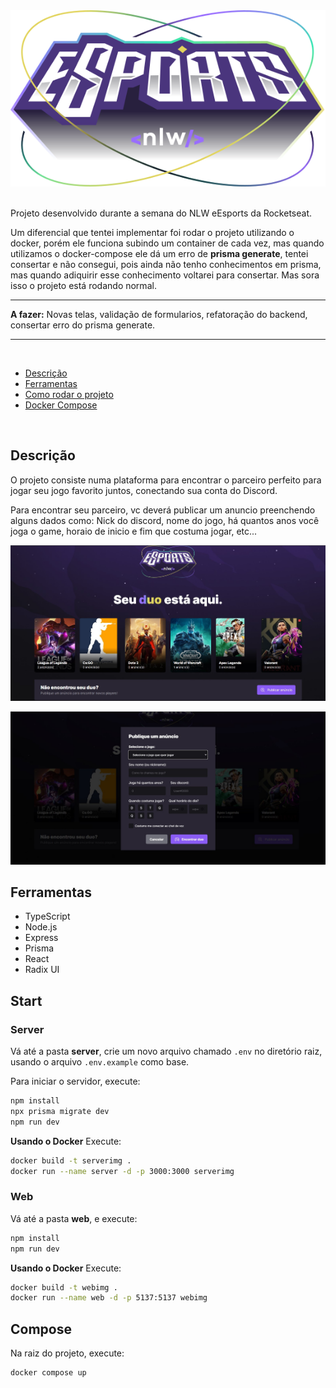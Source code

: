 <div align="center">
<img src="./web/src/assets/logo-nlw-esports.svg" alt="Next Level Week Esports Logo"/></div>

<br>

Projeto desenvolvido durante a semana do NLW eEsports da Rocketseat.

Um diferencial que tentei implementar foi rodar o projeto utilizando o docker, porém ele funciona subindo um container de cada vez, mas quando utilizamos o docker-compose ele dá um erro de **prisma generate**, tentei consertar e não consegui, pois ainda não tenho conhecimentos em prisma, mas quando adiquirir esse conhecimento voltarei para consertar. Mas sora isso o projeto está rodando normal.
<hr>

**A fazer:** Novas telas, validação de formularios, refatoração do backend, consertar erro do prisma generate.

<hr>
<br>

- [Descrição](#descrição)
- [Ferramentas](#ferramentas)
- [Como rodar o projeto](#start)
- [Docker Compose](#compose)

<br>

## Descrição

O projeto consiste numa plataforma para encontrar o parceiro perfeito para jogar seu jogo favorito juntos, conectando sua conta do Discord.

Para encontrar seu parceiro, vc deverá publicar um anuncio preenchendo alguns dados como: Nick do discord, nome do jogo, há quantos anos você joga o game, horaio de inicio e fim que costuma jogar, etc...

![Página incicial do nlw eSports.](./imgs/page1.jpg)

![Página de cadastro do nlw eSports.](./imgs/page2.jpg)

## Ferramentas

- TypeScript
- Node.js
- Express
- Prisma
- React
- Radix UI

## Start

### Server

Vá até a pasta **server**, crie um novo arquivo chamado ``.env`` no diretório raiz, usando o arquivo `.env.example` como base.

Para iniciar o servidor, execute:

```sh
npm install
npx prisma migrate dev
npm run dev
```

**Usando o Docker** Execute:

```sh
docker build -t serverimg .
docker run --name server -d -p 3000:3000 serverimg
```

### Web

Vá até a pasta **web**, e execute:

```sh
npm install
npm run dev
```

**Usando o Docker** Execute:

```sh
docker build -t webimg .
docker run --name web -d -p 5137:5137 webimg
```

## Compose

Na raiz do projeto, execute:

```sh
docker compose up
```